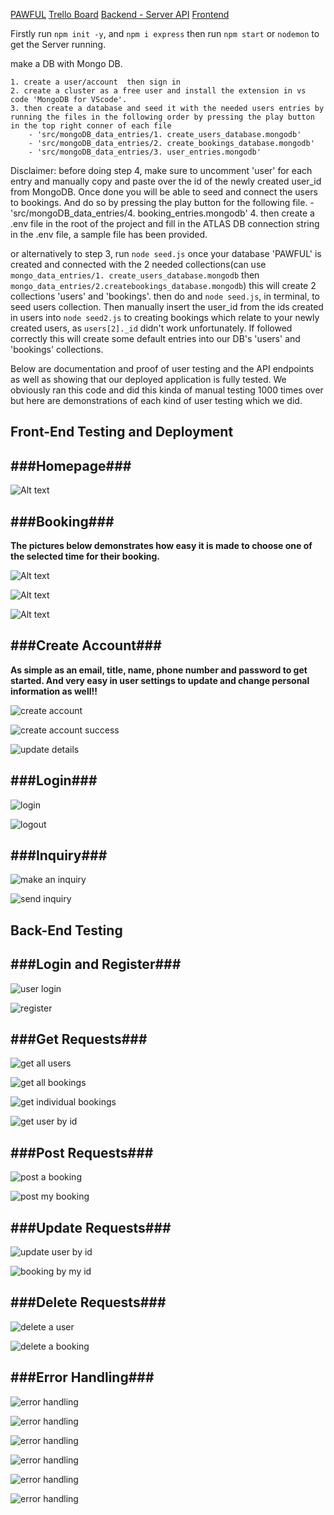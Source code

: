 [PAWFUL](https://effortless-ganache-0d5b0c.netlify.app/
)
[Trello Board](https://trello.com/b/eWwKHnN0/doggy-playground-web-app)
[Backend - Server API](https://github.com/doigiee/T3A2-B-Server__)
[Frontend](https://github.com/RyanWoolf/T3A2-Client)

Firstly run `npm init -y`, and `npm i express` then run `npm start` or `nodemon` to get the Server running. 


make a DB with Mongo DB. 
    
    1. create a user/account  then sign in 
    2. create a cluster as a free user and install the extension in vs code 'MongoDB for VScode'. 
    3. then create a database and seed it with the needed users entries by running the files in the following order by pressing the play button in the top right conner of each file
        - 'src/mongoDB_data_entries/1. create_users_database.mongodb'         
        - 'src/mongoDB_data_entries/2. create_bookings_database.mongodb'
        - 'src/mongoDB_data_entries/3. user_entries.mongodb'
  
 Disclaimer: before doing step 4, make sure to uncomment 'user' for each entry and manually copy and paste over the id of the newly created user_id from MongoDB. Once done you will be able to seed and connect the users to bookings. And do so by pressing the play button for the following file.
        - 'src/mongoDB_data_entries/4. booking_entries.mongodb'
    4. then create a .env file in the root of the project and  fill in the ATLAS DB connection string in the .env file, a sample file has been provided.

or alternatively to step 3, run `node seed.js` once your database 'PAWFUL' is created and connected with the 2 needed collections(can use `mongo_data_entries/1. create_users_database.mongodb` then `mongo_data_entries/2.createbookings_database.mongodb`) this will create 2 collections 'users' and 'bookings'. then do and `node seed.js`, in terminal, to seed users collection. Then manually insert the user_id from the ids created in users into `node seed2.js` to creating bookings which relate to your newly created users, as `users[2]._id` didn't work unfortunately. If followed correctly this will create some default entries into our DB's 'users' and 'bookings' collections.


Below are documentation and proof of user testing and the API endpoints as well as showing that our deployed application is fully tested. We obviously ran this code and did this kinda of manual testing 1000 times over but here are demonstrations of each kind of user testing which we did.

## Front-End Testing and Deployment

###Homepage###
--------------
![Alt text](docs/front_end_app.jpeg/Homepage.jpg)


###Booking###
--------------
**The pictures below demonstrates how easy it is made to choose one of the selected time for their booking.**

![Alt text](docs/front_end_app.jpeg/booking.jpg)

![Alt text](docs/front_end_app.jpeg/bookings.jpg)

![Alt text](docs/front_end_app.jpeg/one%20booking.jpg)





###Create Account###
--------------
**As simple as an email, title, name, phone number and password to get started. And very easy in user settings to update and change personal information as well!!**


![create account](docs/front_end_app.jpeg/create%20an%20account.jpg)

![create account success](docs/front_end_app.jpeg/create%20an%20account%20success.jpg)

![update details](docs/front_end_app.jpeg/update%20details.jpg)


###Login###
--------------
![login](docs/front_end_app.jpeg/login%20with%20message.jpg)

![logout](docs/front_end_app.jpeg/sucessfully%20logged%20out.jpg)

###Inquiry###
--------------
![make an inquiry](docs/front_end_app.jpeg/prep%20an%20inquiry.jpg)

![send inquiry](docs/front_end_app.jpeg/send%20a%20inquiry.jpg)


## Back-End Testing

###Login and Register###
--------------

![user login](docs/backend_mongodb.jpeg/userlogin.jpg)

![register](docs/backend_mongodb.jpeg/register.jpg)

###Get Requests###
--------------
![get all users](docs/backend_mongodb.jpeg/all%20users.jpg)

![get all bookings](docs/backend_mongodb.jpeg/get%20all%20bookings.jpg)

![get individual bookings](docs/backend_mongodb.jpeg/get%20my%20booking%20by%20ID.jpg)

![get user by id](docs/backend_mongodb.jpeg/get%20user%20by%20ID.jpg)



###Post Requests###
--------------
![post a booking](docs/backend_mongodb.jpeg/post%20a%20booking.jpg)

![post my booking](docs/backend_mongodb.jpeg/post%20my%20booking.jpg)


###Update Requests###
--------------
![update user by id](docs/backend_mongodb.jpeg/update%20user%20by%20ID.jpg)

![booking by my id](docs/backend_mongodb.jpeg/update%20booking%20by%20ID.jpg)

###Delete Requests###
--------------
![delete a user](docs/backend_mongodb.jpeg/delete%20user%20by%20ID.jpg)

![delete a booking](docs/backend_mongodb.jpeg/dellete%20a%20booking.jpg)

###Error Handling###
--------------
![error handling](docs/error_handling/error%20handling%201.jpg)

![error handling](docs/error_handling/error%20handling%202.jpg)

![error handling](docs/error_handling/error%20handling%20when%20user%20already%20exists%203.jpg)

![error handling](docs/error_handling/session%20expired%204.jpg)

![error handling](docs/error_handling/inncorrect%20credentials%205.jpg)

![error handling](docs/error_handling/inncorrect%20credentials%206.jpg)